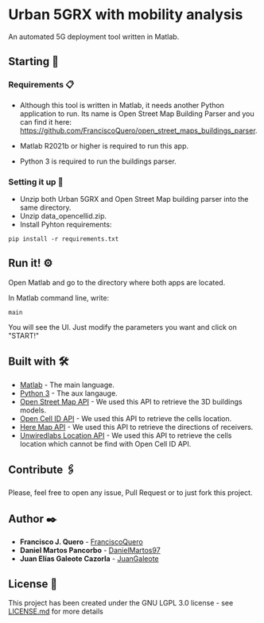# Urban 5GRX with mobility analysis
An automated 5G deployment tool written in Matlab.

## Starting 🚀


### Requirements 📋

 - Although this tool is written in Matlab, it needs another Python application to run. Its name is Open Street Map Building Parser and you can find it here: https://github.com/FranciscoQuero/open_street_maps_buildings_parser.

 - Matlab R2021b or higher is required to run this app.
 - Python 3 is required to run the buildings parser.

### Setting it up 🔧

 - Unzip both Urban 5GRX and Open Street Map building parser into the same directory.
 - Unzip data_opencellid.zip.
 - Install Pyhton requirements:

```
pip install -r requirements.txt
```

## Run it! ⚙️

Open Matlab and go to the directory where both apps are located.

In Matlab command line, write:


```
main
```

You will see the UI. Just modify the parameters you want and click on "START!"



## Built with 🛠️

* [Matlab](https://www.mathworks.com/products/matlab.html) - The main language.
* [Python 3](https://www.python.org/downloads/) - The aux langauge.
* [Open Street Map API](https://wiki.openstreetmap.org/wiki/API_v0.6) - We used this API to retrieve the 3D buildings models.
* [Open Cell ID API](http://wiki.opencellid.org/wiki/Main_Page) - We used this API to retrieve the cells location.
* [Here Map API](https://developer.here.com/documentation) - We used this API to retrieve the directions of receivers.
* [Unwiredlabs Location API](https://unwiredlabs.com/docs#geolocation) - We used this API to retrieve the cells location which cannot be find with Open Cell ID API.

## Contribute 🖇️
Please, feel free to open any issue, Pull Request or to just fork this project.

## Author ✒️

* **Francisco J. Quero** - [FranciscoQuero](https://github.com/FranciscoQuero)
* **Daniel Martos Pancorbo** - [DanielMartos97](https://github.com/DanielMartos97)
* **Juan Elías Galeote Cazorla** - [JuanGaleote](https://github.com/JuanGaleote)

## License 📄

This project has been created under the GNU LGPL 3.0 license - see [LICENSE.md](LICENSE.md) for more details



